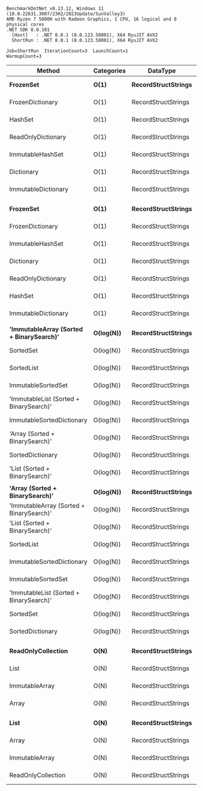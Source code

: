 ```

BenchmarkDotNet v0.13.12, Windows 11 (10.0.22631.3007/23H2/2023Update/SunValley3)
AMD Ryzen 7 5800H with Radeon Graphics, 1 CPU, 16 logical and 8 physical cores
.NET SDK 8.0.101
  [Host]   : .NET 8.0.1 (8.0.123.58001), X64 RyuJIT AVX2
  ShortRun : .NET 8.0.1 (8.0.123.58001), X64 RyuJIT AVX2

Job=ShortRun  IterationCount=3  LaunchCount=1  
WarmupCount=3  

```
| Method                                   | Categories | DataType            | Length | Existed | Mean        | Error        | StdDev    | Allocated |
|----------------------------------------- |----------- |-------------------- |------- |-------- |------------:|-------------:|----------:|----------:|
| **FrozenSet**                                | **O(1)**       | **RecordStructStrings** | **1000**   | **False**   |    **22.21 ns** |     **1.835 ns** |  **0.101 ns** |         **-** |
| FrozenDictionary                         | O(1)       | RecordStructStrings | 1000   | False   |    22.56 ns |     1.629 ns |  0.089 ns |         - |
| HashSet                                  | O(1)       | RecordStructStrings | 1000   | False   |    24.82 ns |     2.684 ns |  0.147 ns |         - |
| ReadOnlyDictionary                       | O(1)       | RecordStructStrings | 1000   | False   |    25.06 ns |     5.461 ns |  0.299 ns |         - |
| ImmutableHashSet                         | O(1)       | RecordStructStrings | 1000   | False   |    25.23 ns |     3.949 ns |  0.216 ns |         - |
| Dictionary                               | O(1)       | RecordStructStrings | 1000   | False   |    25.28 ns |     4.626 ns |  0.254 ns |         - |
| ImmutableDictionary                      | O(1)       | RecordStructStrings | 1000   | False   |    25.81 ns |     7.359 ns |  0.403 ns |         - |
|                                          |            |                     |        |         |             |              |           |           |
| **FrozenSet**                                | **O(1)**       | **RecordStructStrings** | **1000**   | **True**    |    **23.66 ns** |     **0.590 ns** |  **0.032 ns** |         **-** |
| FrozenDictionary                         | O(1)       | RecordStructStrings | 1000   | True    |    24.25 ns |     1.538 ns |  0.084 ns |         - |
| ImmutableHashSet                         | O(1)       | RecordStructStrings | 1000   | True    |    26.00 ns |     5.524 ns |  0.303 ns |         - |
| Dictionary                               | O(1)       | RecordStructStrings | 1000   | True    |    26.85 ns |     1.426 ns |  0.078 ns |         - |
| ReadOnlyDictionary                       | O(1)       | RecordStructStrings | 1000   | True    |    27.11 ns |     5.703 ns |  0.313 ns |         - |
| HashSet                                  | O(1)       | RecordStructStrings | 1000   | True    |    27.57 ns |     8.223 ns |  0.451 ns |         - |
| ImmutableDictionary                      | O(1)       | RecordStructStrings | 1000   | True    |    32.56 ns |     5.833 ns |  0.320 ns |         - |
|                                          |            |                     |        |         |             |              |           |           |
| **&#39;ImmutableArray (Sorted + BinarySearch)&#39;** | **O(log(N))**  | **RecordStructStrings** | **1000**   | **False**   |   **302.08 ns** |    **44.667 ns** |  **2.448 ns** |         **-** |
| SortedSet                                | O(log(N))  | RecordStructStrings | 1000   | False   |   308.11 ns |    79.726 ns |  4.370 ns |         - |
| SortedList                               | O(log(N))  | RecordStructStrings | 1000   | False   |   316.30 ns |    29.945 ns |  1.641 ns |      40 B |
| ImmutableSortedSet                       | O(log(N))  | RecordStructStrings | 1000   | False   |   317.71 ns |    13.941 ns |  0.764 ns |         - |
| &#39;ImmutableList (Sorted + BinarySearch)&#39;  | O(log(N))  | RecordStructStrings | 1000   | False   |   317.95 ns |    65.030 ns |  3.565 ns |         - |
| ImmutableSortedDictionary                | O(log(N))  | RecordStructStrings | 1000   | False   |   319.98 ns |    36.082 ns |  1.978 ns |         - |
| &#39;Array (Sorted + BinarySearch)&#39;          | O(log(N))  | RecordStructStrings | 1000   | False   |   329.15 ns |    20.060 ns |  1.100 ns |         - |
| SortedDictionary                         | O(log(N))  | RecordStructStrings | 1000   | False   |   329.55 ns |    24.596 ns |  1.348 ns |      40 B |
| &#39;List (Sorted + BinarySearch)&#39;           | O(log(N))  | RecordStructStrings | 1000   | False   |   346.24 ns |    55.936 ns |  3.066 ns |         - |
|                                          |            |                     |        |         |             |              |           |           |
| **&#39;Array (Sorted + BinarySearch)&#39;**          | **O(log(N))**  | **RecordStructStrings** | **1000**   | **True**    |   **226.55 ns** |    **31.768 ns** |  **1.741 ns** |         **-** |
| &#39;ImmutableArray (Sorted + BinarySearch)&#39; | O(log(N))  | RecordStructStrings | 1000   | True    |   228.03 ns |    35.637 ns |  1.953 ns |         - |
| &#39;List (Sorted + BinarySearch)&#39;           | O(log(N))  | RecordStructStrings | 1000   | True    |   228.34 ns |    42.569 ns |  2.333 ns |         - |
| SortedList                               | O(log(N))  | RecordStructStrings | 1000   | True    |   240.87 ns |    37.715 ns |  2.067 ns |      40 B |
| ImmutableSortedDictionary                | O(log(N))  | RecordStructStrings | 1000   | True    |   243.17 ns |    15.062 ns |  0.826 ns |         - |
| ImmutableSortedSet                       | O(log(N))  | RecordStructStrings | 1000   | True    |   244.96 ns |    33.463 ns |  1.834 ns |         - |
| &#39;ImmutableList (Sorted + BinarySearch)&#39;  | O(log(N))  | RecordStructStrings | 1000   | True    |   247.42 ns |    56.785 ns |  3.113 ns |         - |
| SortedSet                                | O(log(N))  | RecordStructStrings | 1000   | True    |   254.76 ns |    45.153 ns |  2.475 ns |         - |
| SortedDictionary                         | O(log(N))  | RecordStructStrings | 1000   | True    |   276.39 ns |   121.579 ns |  6.664 ns |      40 B |
|                                          |            |                     |        |         |             |              |           |           |
| **ReadOnlyCollection**                       | **O(N)**       | **RecordStructStrings** | **1000**   | **False**   | **2,520.05 ns** | **1,097.121 ns** | **60.137 ns** |         **-** |
| List                                     | O(N)       | RecordStructStrings | 1000   | False   | 2,531.53 ns |    25.834 ns |  1.416 ns |         - |
| ImmutableArray                           | O(N)       | RecordStructStrings | 1000   | False   | 2,730.36 ns |   964.088 ns | 52.845 ns |         - |
| Array                                    | O(N)       | RecordStructStrings | 1000   | False   | 2,848.28 ns |   817.990 ns | 44.837 ns |         - |
|                                          |            |                     |        |         |             |              |           |           |
| **List**                                     | **O(N)**       | **RecordStructStrings** | **1000**   | **True**    | **1,336.23 ns** |   **117.732 ns** |  **6.453 ns** |         **-** |
| Array                                    | O(N)       | RecordStructStrings | 1000   | True    | 1,336.30 ns |   485.548 ns | 26.615 ns |         - |
| ImmutableArray                           | O(N)       | RecordStructStrings | 1000   | True    | 1,450.75 ns |   112.171 ns |  6.148 ns |         - |
| ReadOnlyCollection                       | O(N)       | RecordStructStrings | 1000   | True    | 1,562.09 ns |   356.915 ns | 19.564 ns |         - |
